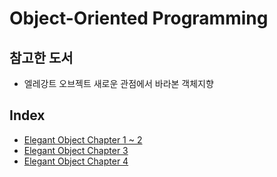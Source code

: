 # Object-Oriented Programming

## 참고한 도서

- 엘레강트 오브젝트 새로운 관점에서 바라본 객체지향


## Index

- [Elegant Object Chapter 1 ~ 2](OOP-Elegant_Object_1.md)
- [Elegant Object Chapter 3](OOP-Elegant_Object_2.md)
- [Elegant Object Chapter 4](OOP-Elegant_Object_3.md)

